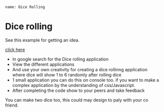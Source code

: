 ```ngMeta
name: Dice Rolling
```

# Dice rolling

See this example for getting an idea.

[click here](https://codepen.io/Lazyboy/pen/avjgEj)

- In google search for the Dice rolling application 
- View the different applications
- And use your own creativity for creating a dice rollinng application where 
dice will show 1 to 6 randomly after rolling dice
- 1 small application you can do this on console too. if you want to make a complex application by the understanding of css/Javascript.
- After completing the code show to your peers and take feedback

You can make two dice too, this could may design to paly with your co friend.
